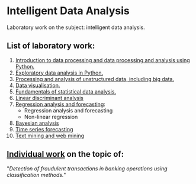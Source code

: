 # Intelligent Data Analysis
Laboratory work on the subject: intelligent data analysis.

## List of laboratory work:
1. [Introduction to data processing and data processing and analysis using Python.](https://github.com/highbrow-228/Intelligent-Data-Analysis/blob/main/basics_of_working_in_jupyter_notebook.ipynb) 
2. [Exploratory data analysis in Python.](https://github.com/highbrow-228/Intelligent-Data-Analysis/blob/main/exploratory_data_analysis.ipynb) 
3. [Processing and analysis of unstructured data, including big data.](https://github.com/highbrow-228/Intelligent-Data-Analysis/blob/main/processing_and_analysing_unstructured_data.ipynb) 
4. [ Data visualisation.](https://github.com/highbrow-228/Intelligent-Data-Analysis/blob/main/visualisation.ipynb)
5. [Fundamentals of statistical data analysis.](https://github.com/highbrow-228/Intelligent-Data-Analysis/blob/main/basics_of_statistical_data_analysis.ipynb) 
6. [Linear discriminant analysis](https://github.com/highbrow-228/Intelligent-Data-Analysis/blob/main/LDA.ipynb)
7. [Regression analysis and forecasting](https://github.com/highbrow-228/Intelligent-Data-Analysis/blob/main/regression_analysis_and_forecasting.ipynb):
    * Regression analysis and forecasting
    * Non-linear regression
8. [Bayesian analysis](https://github.com/highbrow-228/Intelligent-Data-Analysis/blob/main/bayesian_analysis.ipynb)
9. [Time series forecasting](https://github.com/highbrow-228/Intelligent-Data-Analysis/blob/main/time_series_forecasting.ipynb)
10. [Text mining and web mining]()




## [Individual work](https://github.com/highbrow-228/Intelligent-Data-Analysis/tree/main/individual-work) on the topic of: 

"*Detection of fraudulent transactions in banking operations using classification methods.*"
